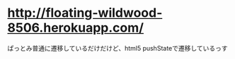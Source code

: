 http://floating-wildwood-8506.herokuapp.com/
=================================

ぱっとみ普通に遷移しているだけだけど、html5 pushStateで遷移しているっす
